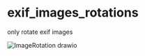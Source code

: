 # exif_images_rotations
only rotate exif images


![ImageRotation drawio](https://user-images.githubusercontent.com/16146189/190892979-9ac29ed2-bc67-4389-bea8-33743028164e.png)
